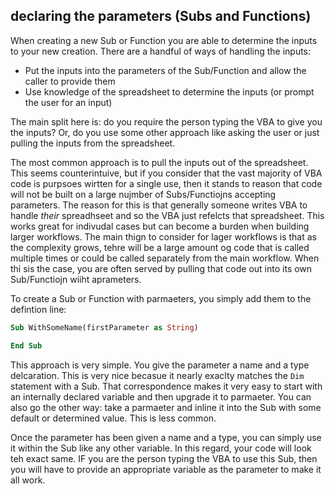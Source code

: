 ## declaring the parameters (Subs and Functions)

When creating a new Sub or Function you are able to determine the inputs to your new creation.  There are a handful of ways of handling the inputs:

* Put the inputs into the parameters of the Sub/Function and allow the caller to provide them
* Use knowledge of the spreadsheet to determine the inputs (or prompt the user for an input)

The main split here is: do you require the person typing the VBA to give you the inputs?  Or, do you use some other approach like asking the user or just pulling the inputs from the spreadsheet.

The most common approach is to pull the inputs out of the spreadsheet.  This seems counterintuive, but if you consider that the vast majority of VBA code is purpsoes wirtten for a single use, then it stands to reason that code will not be built on a large nujmber of Subs/Functiojns accepting parameters.  The reason for this is that generally someone writes VBA to handle *their* spreadhseet and so the VBA just refelcts that spreadsheet.  This works great for indivudal cases but can become a burden when building larger workflows.  The main thign to consider for lager workflows is that as the complexity grows, tehre will be a large amount og code that is called multiple times or could be called separately from the main workflow.  When thi sis the case, you are often served by pulling that code out into its own Sub/Functiojn wiiht aprameters.

To create a Sub or Function with parmaeters, you simply add them to the defintion line:

```vb
Sub WithSomeName(firstParameter as String)

End Sub
```

This approach is very simple.  You give the parameter a name and a type delcaration.  This is very nice becasue it nearly exaclty matches the `Dim` statement with a Sub.  That correspondence makes it very easy to start with an internally declared variable and then upgrade it to parmaeter.  You can also go the other way: take a parmaeter and inline it into the Sub with some default or determined value.  This is less common.

Once the parameter has been given a name and a type, you can simply use it within the Sub like any other variable.  In this regard, your code will look teh exact same.  IF you are the person typing the VBA to use this Sub, then you will have to provide an appropriate variable as the parameter to make it all work.
